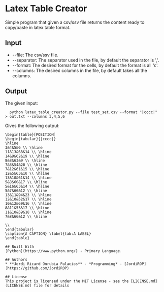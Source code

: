 # Latex Table Creator
Simple program that given a csv/ssv file returns the content ready to copy/paste in latex table format.

## Input
* --file: The csv/ssv file.
* --separator: The separator used in the file, by default the separator is ','.
* --format: The desired format for the cells, by default the format is all 'c'. 
* --columns: The desired columns in the file, by default takes all the columns.

## Output
The given input:
```  
  python latex_table_creator.py --file test_set.csv --format "|cccc|" > out.txt --columns 3,4,5,6
```
Gives the following output:
```
\begin{table}[POSITION]
\begin{tabular}{|cccc|}
\hline
3&4&5&6 \\ \hline 
11&13&63&14 \\ \hline 
14&9&62&19 \\ \hline 
8&8&63&9 \\ \hline 
7&8&54&20 \\ \hline 
7&12&61&15 \\ \hline 
12&5&63&10 \\ \hline 
13&10&61&14 \\ \hline 
5&8&60&17 \\ \hline 
5&16&63&14 \\ \hline 
5&7&66&12 \\ \hline 
13&11&94&23 \\ \hline 
12&10&52&17 \\ \hline 
10&12&69&16 \\ \hline 
8&11&53&17 \\ \hline 
11&10&59&18 \\ \hline 
7&8&66&12 \\ \hline

\\
\end{tabular}
\caption{A CAPTION} \label{tab:A LABEL}
\end{table}

## Built With
[Python](https://www.python.org/) - Primary Language.

## Authors
* **Jordi Ricard Onrubia Palacios** - *Programming* - [JordiROP](https://github.com/JordiROP)

## License
This project is licensed under the MIT License - see the [LICENSE.md](LICENSE.md) file for details
